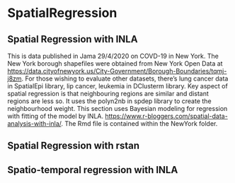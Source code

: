# SpatialRegression

## Spatial Regression with INLA

This is data published in Jama 29/4/2020 on COVD-19 in New York. The New York borough shapefiles were obtained from New York Open Data at https://data.cityofnewyork.us/City-Government/Borough-Boundaries/tqmj-j8zm. For those wishing to evaluate other datasets, there’s lung cancer data in SpatialEpi library, lip cancer, leukemia in DClusterm library. Key aspect of spatial regression is that neighbouring regions are similar and distant regions are less so. It uses the polyn2nb in spdep library to create the neighbourhood weight. This section uses Bayesian modeling for regression with fitting of the model by  INLA. https://www.r-bloggers.com/spatial-data-analysis-with-inla/. The Rmd file is contained within the NewYork folder.

## Spatial Regression with rstan

## Spatio-temporal regression with INLA